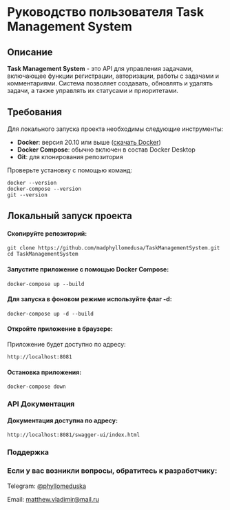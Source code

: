 # Руководство пользователя Task Management System

## Описание

**Task Management System** - это API для управления задачами, включающее функции регистрации, авторизации, работы с задачами и комментариями. Система позволяет создавать, обновлять и удалять задачи, а также управлять их статусами и приоритетами.

## Требования

Для локального запуска проекта необходимы следующие инструменты:

- **Docker**: версия 20.10 или выше ([скачать Docker](https://www.docker.com/get-started))
- **Docker Compose**: обычно включен в состав Docker Desktop
- **Git**: для клонирования репозитория

Проверьте установку с помощью команд:

```
docker --version
docker-compose --version
git --version
```

## Локальный запуск проекта
#### Скопируйте репозиторий:

```
git clone https://github.com/madphyllomedusa/TaskManagementSystem.git
cd TaskManagementSystem
```
#### Запустите приложение с помощью Docker Compose:

```
docker-compose up --build
```
#### Для запуска в фоновом режиме используйте флаг -d:

```
docker-compose up -d --build
```
#### Откройте приложение в браузере:

Приложение будет доступно по адресу:

```
http://localhost:8081
```
#### Остановка приложения:

```
docker-compose down
```

### API Документация

#### Документация доступна по адресу:

```
http://localhost:8081/swagger-ui/index.html
```

### Поддержка
### Если у вас возникли вопросы, обратитесь к разработчику:

Telegram: [@phyllomeduska](https://t.me/phyllomeduska)

Email: matthew.vladimir@mail.ru